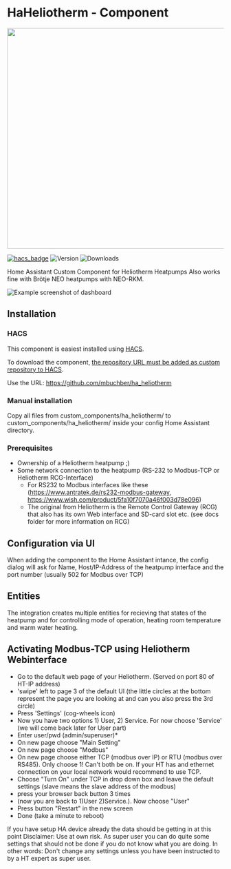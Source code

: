 # HaHeliotherm - Component
<img src="https://github.com/mbuchber/ha_heliotherm/blob/b3bb7d035f186dd6520c8395d5a5111821dac922/heliotherm.png"  width="512">

[![hacs_badge](https://img.shields.io/badge/HACS-Default-orange.svg)](https://github.com/hacs/integration)
![Version](https://img.shields.io/github/v/release/mbuchber/ha_heliotherm?style=plastic)
![Downloads](https://img.shields.io/github/downloads/mbuchber/ha_heliotherm/total)

Home Assistant Custom Component for Heliotherm Heatpumps
Also works fine with Brötje NEO heatpumps with NEO-RKM.

![Example screenshot of dashboard](/Screenshot.png)

## Installation

### HACS

This component is easiest installed using [HACS](https://github.com/custom-components/hacs).

To download the component, [the repository URL must be added as custom repository to HACS](https://hacs.xyz/docs/faq/custom_repositories/).

Use the URL: https://github.com/mbuchber/ha_heliotherm

### Manual installation

Copy all files from custom_components/ha_heliotherm/ to custom_components/ha_heliotherm/ inside your config Home Assistant directory.

### Prerequisites
- Ownership of a Heliotherm heatpump ;)
- Some network connection to the heatpump (RS-232 to Modbus-TCP or Heliotherm RCG-Interface)
    - For RS232 to Modbus interfaces like these (https://www.antratek.de/rs232-modbus-gateway, https://www.wish.com/product/5fa10f7070a46f003d78e096)
    - The original from Heliotherm is the Remote Control Gateway (RCG) that also has its own Web interface and SD-card slot etc. (see docs folder for more information on RCG)    

## Configuration via UI
When adding the component to the Home Assistant intance, the config dialog will ask for Name, Host/IP-Address of the heatpump interface and the port number (usually 502 for Modbus over TCP)

## Entities

The integration creates multiple entities for recieving that states of the heatpump and for controlling mode of operation, heating room temperature and warm water heating.

## Activating Modbus-TCP using Heliotherm Webinterface
- Go to the default web page of your Heliotherm. (Served on port 80 of HT-IP address)
- 'swipe' left to page 3 of the default UI (the little circles at the bottom represent the page you are looking at and can you also press the 3rd circle)
- Press 'Settings' (cog-wheels icon)
- Now you have two options 1) User, 2) Service. For now choose 'Service' (we will come back later for User part)
- Enter user/pwd (admin/superuser)*
- On new page choose "Main Setting"
- On new page choose "Modbus"
- On new page choose either TCP (modbus over IP) or RTU (modbus over RS485). Only choose 1! Can't both be on. If your HT has and ethernet connection on your local network would recommend to use TCP.
- Choose "Turn On" under TCP in drop down box and leave the default settings (slave means the slave address of the modbus)
- press your browser back button 3 times
- (now you are back to 1)User 2)Service.). Now choose "User"
- Press button "Restart" in the new screen
- Done (take a minute to reboot)

If you have setup HA device already the data should be getting in at this point
Disclaimer: Use at own risk. As super user you can do quite some settings that should not be done if you do not know what you are doing. In other words: Don't change any settings unless you have been instructed to by a HT expert as super user.
